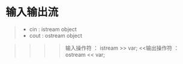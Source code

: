 # 输入输出流

> * cin  : istream object
> * cout : ostream object

 >> >>输入操作符 ： istream >> var;
 >> <<输出操作符 ： ostream << var;

